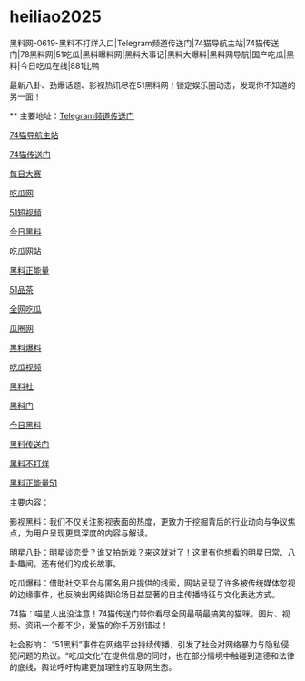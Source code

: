 # heiliao2025
黑料网-0619-黑料不打烊入口|Telegram频道传送门|74猫导航主站|74猫传送门|78黑料网|51吃瓜|黑料曝料网|黑料大事记|黑料大爆料|黑料网导航|国产吃瓜|黑料|今日吃瓜在线|881比鸭

最新八卦、劲爆话题、影视热讯尽在51黑料网！锁定娱乐圈动态，发现你不知道的另一面！

** 主要地址：<a href="https://74mao.com/">Telegram频道传送门</a>

<a href="https://74mao.com/">74猫导航主站</a>

<a href="https://74mao.com/">74猫传送门</a>

<a href="https://pc1-26.pages.dev/">每日大赛</a>

<a href="https://cg1-39.pages.dev/">吃瓜网</a>

<a href="https://pc2-25.pages.dev/">51短视频</a>

<a href="https://pc10-24.pages.dev/">今日黑料</a>

<a href="https://cg1-27.pages.dev/">吃瓜网站</a>

<a href="https://cg8-12.pages.dev/">黑料正能量</a>

<a href="https://pc8-34.pages.dev/">51品茶</a>

<a href="https://cg4-21.pages.dev/">全网吃瓜</a>

<a href="https://cg6-21.pages.dev/">瓜圈网</a>

<a href="https://cg5-24.pages.dev/">黑料爆料</a>

<a href="https://cg9-07.pages.dev/">吃瓜视频</a>

<a href="https://heiliaoshedujia01.pages.dev/">黑料社</a>

<a href="https://heiliaoshedujia-1.pages.dev/">黑料门</a>

<a href="https://heiliaomendujia-1.pages.dev/">今日黑料</a>

<a href="https://heiliaochuansongmen-01.pages.dev/">黑料传送门</a>

<a href="https://heiliaobuda01.pages.dev/">黑料不打烊</a>

<a href="https://heiliaozhengneng.pages.dev/">黑料正能量51</a>

主要内容：

影视黑料：我们不仅关注影视表面的热度，更致力于挖掘背后的行业动向与争议焦点，为用户呈现更具深度的内容与解读。

明星八卦：明星谈恋爱？谁又拍新戏？来这就对了！这里有你想看的明星日常、八卦趣闻，还有他们的成长故事。

吃瓜爆料：借助社交平台与匿名用户提供的线索，网站呈现了许多被传统媒体忽视的边缘事件，也反映出网络舆论场日益显著的自主传播特征与文化表达方式。

74猫：喵星人出没注意！74猫传送门带你看尽全网最萌最搞笑的猫咪，图片、视频、资讯一个都不少，爱猫的你千万别错过！

社会影响：
“51黑料”事件在网络平台持续传播，引发了社会对网络暴力与隐私侵犯问题的热议。“吃瓜文化”在提供信息的同时，也在部分情境中触碰到道德和法律的底线，舆论呼吁构建更加理性的互联网生态。
